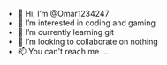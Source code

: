 - 👋 Hi, I’m @Omar1234247
- 👀 I’m interested in coding and gaming
- 🌱 I’m currently learning git
- 💞️ I’m looking to collaborate on nothing
- 📫 You can't reach me ...

<!---
Omar1234247/Omar1234247 is a ✨ special ✨ repository because its `README.md` (this file) appears on your GitHub profile.
You can click the Preview link to take a look at your changes. deez nuts.
--->
